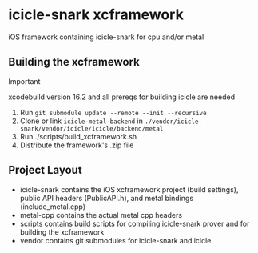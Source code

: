 # icicle-snark xcframework

iOS framework containing icicle-snark for cpu and/or metal

## Building the xcframework

> [!IMPORTANT]
> xcodebuild version 16.2 and all prereqs for building icicle are needed

1. Run `git submodule update --remote --init --recursive`
2. Clone or link `icicle-metal-backend` in `./vendor/icicle-snark/vendor/icicle/icicle/backend/metal`
3. Run ./scripts/build_xcframework.sh
4. Distribute the framework's .zip file

## Project Layout

- icicle-snark contains the iOS xcframework project (build settings), public API headers (PublicAPI.h), and metal bindings (include_metal.cpp)
- metal-cpp contains the actual metal cpp headers
- scripts contains build scripts for compiling icicle-snark prover and for building the xcframework
- vendor contains git submodules for icicle-snark and icicle
